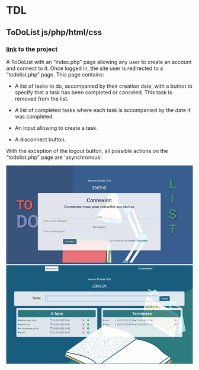 # TDL
## ToDoList js/php/html/css

### [link](https://nadia-hazem.students-laplateforme.io/tdl/index.php) to the project

A ToDoList with an “index.php” page allowing any user to create an account and connect to it. Once logged in, the site user is redirected to a “todolist.php” page.
This page contains:
- A list of tasks to do, accompanied by their creation date, with a button to specify that a task has been completed or canceled.
This task is removed from the list.

- A list of completed tasks where each task is accompanied by the date it was completed.
- An input allowing to create a task.
- A disconnect button.

With the exception of the logout button, all possible actions on the “todolist.php” page are 'asynchronous'.

![](https://github.com/nadia-hazem/tdl/blob/03243ef671cea4d45c957cebe8f3a27f2a244460/assets/img/readme-1.png)     ![](https://github.com/nadia-hazem/tdl/blob/03243ef671cea4d45c957cebe8f3a27f2a244460/assets/img/readme-2.png)




